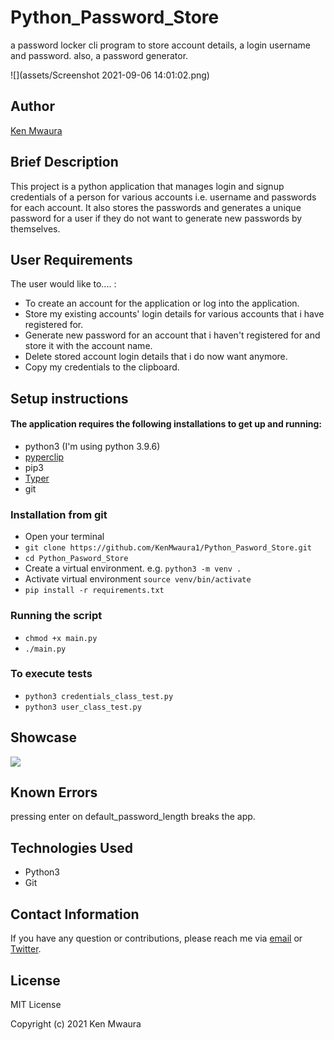 # Python_Password_Store
a password locker cli program to store account details, a login username and password. also, a password generator.

![](assets/Screenshot 2021-09-06 14:01:02.png)

## Author

[Ken Mwaura](https://github.com/KenMwaura1)

## Brief Description

This project is a python application that manages login and signup credentials of a person for various accounts i.e. username and passwords for each account. It also stores the passwords and generates a unique password for a user if they do not want to generate new passwords by themselves.

## User Requirements
The user would like to.... :
* To create an account for the application or log into the application.
* Store my existing accounts' login details for various accounts that i have registered for.
* Generate new password for an account that i haven't registered for and store it with the account name.
* Delete stored account login details that i do now want anymore.
* Copy my credentials to the clipboard.

## Setup instructions
#### The application requires the following installations to get up and running:
* python3 (I'm using python 3.9.6)
* [pyperclip](https://pypi.org/project/pyperclip/)
* pip3
* [Typer](https://typer.tiangolo.com/)
* git
### Installation from git 
* Open your terminal
* `git clone https://github.com/KenMwaura1/Python_Pasword_Store.git`
* `cd Python_Pasword_Store`
* Create a virtual environment. e.g. `python3 -m venv .`
* Activate virtual environment `source venv/bin/activate`
* `pip install -r requirements.txt`
### Running the script
* `chmod +x main.py`
* `./main.py`

### To execute tests 
* `python3 credentials_class_test.py`
* `python3 user_class_test.py`

## Showcase
![](assets/python-password-2.gif)

## Known Errors
pressing enter on default_password_length breaks the app. 

## Technologies Used 
* Python3 
* Git

## Contact Information

If you have any question or contributions, please reach me via [email](kemwaura@gmail.com) or
[Twitter](https://twitter.com/Ken_Mwaura1).

## License

MIT License

Copyright (c) 2021 Ken Mwaura



